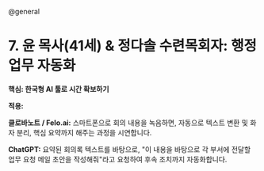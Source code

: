 @general

# 7. 윤 목사(41세) & 정다솔 수련목회자: 행정 업무 자동화

**핵심: 한국형 AI 툴로 시간 확보하기**

**적용:**

**클로바노트 / Felo.ai:**
스마트폰으로 회의 내용을 녹음하면, 자동으로 텍스트 변환 및 화자 분리, 핵심 요약까지 해주는 과정을 시연합니다.

**ChatGPT:**
요약된 회의록 텍스트를 바탕으로, "이 내용을 바탕으로 각 부서에 전달할 업무 요청 메일 초안을 작성해줘"라고 요청하여 후속 조치까지 자동화합니다.
